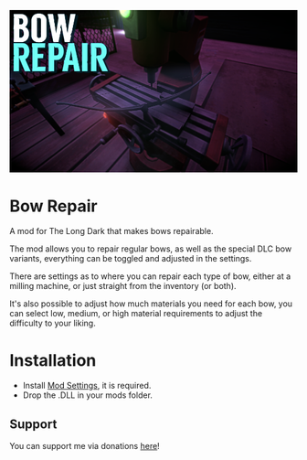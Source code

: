 ![Screenshot](https://github.com/DemonBunnyBon/ModListJson/blob/main/Thumb_BR.png?raw=true)

# Bow Repair
A mod for The Long Dark that makes bows repairable.

The mod allows you to repair regular bows, as well as the special DLC bow variants, everything can be toggled and adjusted in the settings.


There are settings as to where you can repair each type of bow, either at a milling machine, or just straight from the inventory (or both). 


It's also possible to adjust how much materials you need for each bow, you can select low, medium, or high material requirements to adjust the difficulty to your liking.

# Installation

- Install [Mod Settings](https://github.com/DigitalzombieTLD/ModSettings/releases/), it is required.
- Drop the .DLL in your mods folder.

## Support
You can support me via donations [here](https://ko-fi.com/marcythejinx)!
